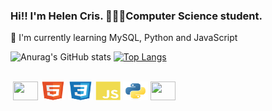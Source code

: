 <h3> Hi!! I'm Helen Cris. 👩🏽‍💻Computer Science student. </h3>

🌱 I'm currently learning MySQL, Python and JavaScript

![Anurag's GitHub stats](https://github-readme-stats.vercel.app/api?username=HelenCris&hide=contribs,prs&theme=gotham)
[![Top Langs](https://github-readme-stats.vercel.app/api/top-langs/?username=HelenCris&layout=compact&theme=gotham)](https://github.com/HelenCris/github-readme-stats)


<div style="display: inline_block"><br>
  <img  />

  <img align="center"  height="30" width="40" src="https://cdn.jsdelivr.net/gh/devicons/devicon/icons/ubuntu/ubuntu-plain.svg" />
  <img align="center"  height="30" width="40" src="https://raw.githubusercontent.com/devicons/devicon/master/icons/html5/html5-original.svg">
  <img align="center"  height="30" width="40" src="https://raw.githubusercontent.com/devicons/devicon/master/icons/css3/css3-original.svg">
  <img align="center"  height="30" width="40" src="https://raw.githubusercontent.com/devicons/devicon/master/icons/javascript/javascript-plain.svg">
  <img align="center"  height="30" width="40" src="https://raw.githubusercontent.com/devicons/devicon/master/icons/python/python-original.svg">
  <img align="center" height="30" width="40" src="https://cdn.jsdelivr.net/gh/devicons/devicon/icons/mysql/mysql-plain-wordmark.svg" />

</div>
